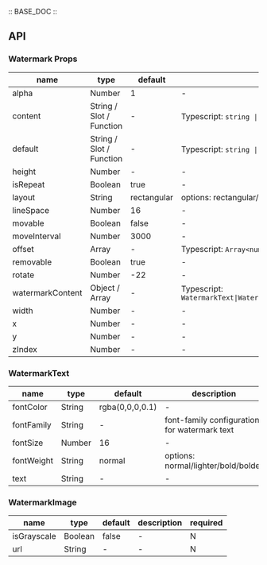 :: BASE_DOC ::

## API

### Watermark Props

name | type | default | description | required
-- | -- | -- | -- | --
alpha | Number | 1 | \- | N
content | String / Slot / Function | - | Typescript: `string \| TNode`。[see more ts definition](https://github.com/Tencent/tdesign-mobile-vue/blob/develop/src/common.ts) | N
default | String / Slot / Function | - | Typescript: `string \| TNode`。[see more ts definition](https://github.com/Tencent/tdesign-mobile-vue/blob/develop/src/common.ts) | N
height | Number | - | \- | N
isRepeat | Boolean | true | \- | N
layout | String | rectangular | options: rectangular/hexagonal | N
lineSpace | Number | 16 | \- | N
movable | Boolean | false | \- | N
moveInterval | Number | 3000 | \- | N
offset | Array | - | Typescript: `Array<number>` | N
removable | Boolean | true | \- | N
rotate | Number | -22 | \- | N
watermarkContent | Object / Array | - | Typescript: `WatermarkText\|WatermarkImage\|Array<WatermarkText\|WatermarkImage>` | N
width | Number | - | \- | N
x | Number | - | \- | N
y | Number | - | \- | N
zIndex | Number | - | \- | N

### WatermarkText

name | type | default | description | required
-- | -- | -- | -- | --
fontColor | String | rgba(0,0,0,0.1) | \- | N
fontFamily | String | - | font-family configuration for watermark text | N
fontSize | Number | 16 | \- | N
fontWeight | String | normal | options: normal/lighter/bold/bolder | N
text | String | - | \- | N

### WatermarkImage

name | type | default | description | required
-- | -- | -- | -- | --
isGrayscale | Boolean | false | \- | N
url | String | - | \- | N
